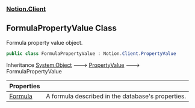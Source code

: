 ### [Notion.Client](Notion.Client.md 'Notion.Client')

## FormulaPropertyValue Class

Formula property value object.

```csharp
public class FormulaPropertyValue : Notion.Client.PropertyValue
```

Inheritance [System.Object](https://docs.microsoft.com/en-us/dotnet/api/System.Object 'System.Object') &#129106; [PropertyValue](Notion.Client.PropertyValue.md 'Notion.Client.PropertyValue') &#129106; FormulaPropertyValue

| Properties | |
| :--- | :--- |
| [Formula](Notion.Client.FormulaPropertyValue.Formula.md 'Notion.Client.FormulaPropertyValue.Formula') | A formula described in the database's properties. |
